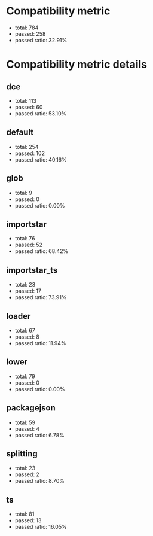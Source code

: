 # Compatibility metric
- total: 784
- passed: 258
- passed ratio: 32.91%
# Compatibility metric details
## dce
- total: 113
- passed: 60
- passed ratio: 53.10%
## default
- total: 254
- passed: 102
- passed ratio: 40.16%
## glob
- total: 9
- passed: 0
- passed ratio: 0.00%
## importstar
- total: 76
- passed: 52
- passed ratio: 68.42%
## importstar_ts
- total: 23
- passed: 17
- passed ratio: 73.91%
## loader
- total: 67
- passed: 8
- passed ratio: 11.94%
## lower
- total: 79
- passed: 0
- passed ratio: 0.00%
## packagejson
- total: 59
- passed: 4
- passed ratio: 6.78%
## splitting
- total: 23
- passed: 2
- passed ratio: 8.70%
## ts
- total: 81
- passed: 13
- passed ratio: 16.05%
